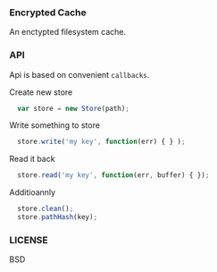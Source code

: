 ### Encrypted Cache 

An enctypted filesystem cache.

### API

Api is based on convenient `callbacks`.

Create new store

```js
  var store = new Store(path);
```

Write something to store

```js
  store.write('my key', function(err) { } );
```

Read it back

```js
  store.read('my key', function(err, buffer) { });
```

Additioannly

```js
  store.clean();
  store.pathHash(key);
```


### LICENSE

BSD

